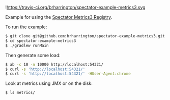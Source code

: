 
!https://travis-ci.org/brharrington/spectator-example-metrics3.svg

Example for using the [Spectator Metrics3 Registry](https://github.com/Netflix/spectator/wiki/Metrics3-Registry).

To run the example:

```bash
$ git clone git@github.com:brharrington/spectator-example-metrics3.git
$ cd spectator-example-metrics3
$ ./gradlew runMain
```

Then generate some load:

```bash
$ ab -c 10 -n 10000 http://localhost:54321/
$ curl -s 'http://localhost:54321/'
$ curl -s 'http://localhost:54321/' -HUser-Agent:chrome
```

Look at metrics using JMX or on the disk:

```bash
$ ls metrics/
```
